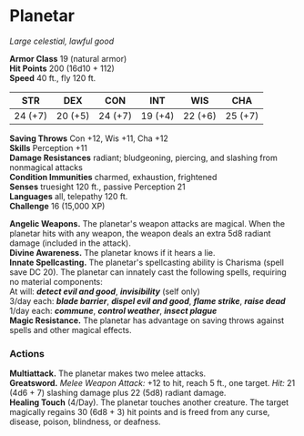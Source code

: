 # Planetar 
_Large celestial, lawful good_

**Armor Class** 19 (natural armor)    
**Hit Points** 200 (16d10 + 112)    
**Speed** 40 ft., fly 120 ft. 

| STR      | DEX     | CON      | INT     | WIS     | CHA     |
|----------|---------|----------|---------|---------|---------|
| 24 (+7)  | 20 (+5) | 24 (+7)  | 19 (+4) | 22 (+6) | 25 (+7) |

**Saving Throws** Con +12, Wis +11, Cha +12    
**Skills** Perception +11    
**Damage Resistances** radiant; bludgeoning, piercing, and slashing from nonmagical attacks    
**Condition Immunities** charmed, exhaustion, frightened    
**Senses** truesight 120 ft., passive Perception 21    
**Languages** all, telepathy 120 ft.    
**Challenge** 16 (15,000 XP) 

**Angelic Weapons.** The planetar's weapon attacks are magical. When the planetar hits with any weapon, the weapon deals an extra 5d8 radiant damage (included in the attack).    
**Divine Awareness.** The planetar knows if it hears a lie.    
**Innate Spellcasting.** The planetar's spellcasting ability is Charisma (spell save DC 20). The planetar can innately cast the following spells, requiring no material components:    
At will: **_detect evil and good_**, **_invisibility_** (self only)    
3/day each: **_blade barrier_**, **_dispel evil and good_**, **_flame strike_**, **_raise dead_**    
1/day each: **_commune_**, **_control weather_**, **_insect plague_**    
**Magic Resistance.** The planetar has advantage on saving throws against spells and other magical effects. 

### Actions 
**Multiattack.** The planetar makes two melee attacks.    
**Greatsword.** _Melee Weapon Attack:_ +12 to hit, reach 5 ft., one target. _Hit:_ 21 (4d6 + 7) slashing damage plus 22 (5d8) radiant damage.   
**Healing Touch** (4/Day). The planetar touches another creature. The target magically regains 30 (6d8 + 3) hit points and is freed from any curse, disease, poison, blindness, or deafness.
